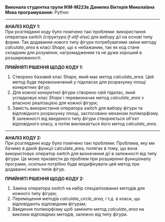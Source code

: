 **Виконала студентка групи ІКМ-М223в Данилко Вікторія Миколаївна**  
**Мова програмування:** Python  

****  
**АНАЛІЗ КОДУ 1:**  
При розгляданні коду було помічено такі проблеми: використання оператора switch *(структура if-elif-else)* для вибору дії на основі типу форми.
Так додавання нового типу фігури потребуватиме зміни методу *calculate_area* в класі *Shape*, що є небажаним, так як код стане складним для розуміння, нагромадженим та не дуже хороший в розширюваності.

**ПРИЙНЯТІ РІШЕННЯ ЩОДО КОДУ 1:**  
1. Створено базовий клас Shape, який має метод *calculate_area*. Цей метод буде перевизначений у підкласах для розрахунку площі конкретних фігур;
2. Для кожної конкретної фігури створено свій підклас, який успадковує клас *Shape* і перевизначає метод *calculate_area* з власною реалізацією для кожної фігури;
3. Замість використання оператора *switch* для вибору фігури та відповідного розрахунку площі, застосовано механізм поліморфізму.
В залежності від введеного типу фігури створюється об'єкт відповідного класу, а потім викликається його метод *calculate_area*.

**** 
**АНАЛІЗ КОДУ 2:**   
При розгляданні коду було помічено такі проблеми: 
Проблема, яку ми бачимо в даній функції calculate_area, полягає в тому, що вона використовує оператор switch для визначення дії в залежності від типу фігури. Це може призвести до проблем при розширенні функціоналу програми, оскільки потрібно буде модифікувати цей метод при додаванні нових типів фігур.

**ПРИЙНЯТІ РІШЕННЯ ЩОДО КОДУ 2:**  
1. Заміна оператора *switch* на набір спеціалізованих методів для кожного типу фігури;
2. Переміщення методів *calculate_circle_area, і т.д.* в класи, що відповідають відповідним фігурам;
3. Введення поліморфізму щоб замінити метод *calculate_area* на виклики відповідних методів, залежно від типу фігури.
